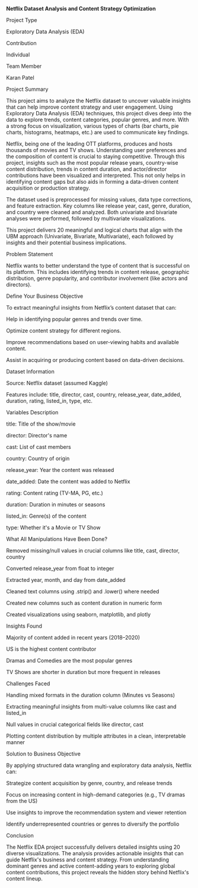 **Netflix Dataset Analysis and Content Strategy Optimization**

Project Type

Exploratory Data Analysis (EDA)

Contribution

Individual

Team Member

Karan Patel

Project Summary

This project aims to analyze the Netflix dataset to uncover valuable insights that can help improve content strategy and user engagement. Using Exploratory Data Analysis (EDA) techniques, this project dives deep into the data to explore trends, content categories, popular genres, and more. With a strong focus on visualization, various types of charts (bar charts, pie charts, histograms, heatmaps, etc.) are used to communicate key findings.

Netflix, being one of the leading OTT platforms, produces and hosts thousands of movies and TV shows. Understanding user preferences and the composition of content is crucial to staying competitive. Through this project, insights such as the most popular release years, country-wise content distribution, trends in content duration, and actor/director contributions have been visualized and interpreted. This not only helps in identifying content gaps but also aids in forming a data-driven content acquisition or production strategy.

The dataset used is preprocessed for missing values, data type corrections, and feature extraction. Key columns like release year, cast, genre, duration, and country were cleaned and analyzed. Both univariate and bivariate analyses were performed, followed by multivariate visualizations.

This project delivers 20 meaningful and logical charts that align with the UBM approach (Univariate, Bivariate, Multivariate), each followed by insights and their potential business implications.

Problem Statement

Netflix wants to better understand the type of content that is successful on its platform. This includes identifying trends in content release, geographic distribution, genre popularity, and contributor involvement (like actors and directors).

Define Your Business Objective

To extract meaningful insights from Netflix’s content dataset that can:

Help in identifying popular genres and trends over time.

Optimize content strategy for different regions.

Improve recommendations based on user-viewing habits and available content.

Assist in acquiring or producing content based on data-driven decisions.

Dataset Information

Source: Netflix dataset (assumed Kaggle)

Features include: title, director, cast, country, release_year, date_added, duration, rating, listed_in, type, etc.

Variables Description

title: Title of the show/movie

director: Director's name

cast: List of cast members

country: Country of origin

release_year: Year the content was released

date_added: Date the content was added to Netflix

rating: Content rating (TV-MA, PG, etc.)

duration: Duration in minutes or seasons

listed_in: Genre(s) of the content

type: Whether it's a Movie or TV Show

What All Manipulations Have Been Done?

Removed missing/null values in crucial columns like title, cast, director, country

Converted release_year from float to integer

Extracted year, month, and day from date_added

Cleaned text columns using .strip() and .lower() where needed

Created new columns such as content duration in numeric form

Created visualizations using seaborn, matplotlib, and plotly

Insights Found

Majority of content added in recent years (2018–2020)

US is the highest content contributor

Dramas and Comedies are the most popular genres

TV Shows are shorter in duration but more frequent in releases

Challenges Faced

Handling mixed formats in the duration column (Minutes vs Seasons)

Extracting meaningful insights from multi-value columns like cast and listed_in

Null values in crucial categorical fields like director, cast

Plotting content distribution by multiple attributes in a clean, interpretable manner

Solution to Business Objective

By applying structured data wrangling and exploratory data analysis, Netflix can:

Strategize content acquisition by genre, country, and release trends

Focus on increasing content in high-demand categories (e.g., TV dramas from the US)

Use insights to improve the recommendation system and viewer retention

Identify underrepresented countries or genres to diversify the portfolio

Conclusion

The Netflix EDA project successfully delivers detailed insights using 20 diverse visualizations. The analysis provides actionable insights that can guide Netflix's business and content strategy. From understanding dominant genres and active content-adding years to exploring global content contributions, this project reveals the hidden story behind Netflix's content lineup.
